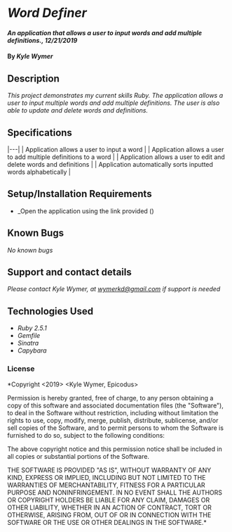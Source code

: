# _Word Definer_

#### _An application that allows a user to input words and add multiple definitions., 12/21/2019_

#### By _**Kyle Wymer**_

## Description

_This project demonstrates my current skills Ruby. The application allows a user to input multiple words and add multiple definitions. The user is also able to update and delete words and definitions._


## Specifications

|---|
| Application allows a user to input a word |
| Application allows a user to add multiple definitions to a word |
| Application allows a user to edit and delete words and definitions |
| Application automatically sorts inputted words alphabetically |


## Setup/Installation Requirements

* _Open the application using the link provided ()

## Known Bugs

_No known bugs_

## Support and contact details

_Please contact Kyle Wymer, at wymerkd@gmail.com if support is needed_

## Technologies Used

* _Ruby 2.5.1_
* _Gemfile_
* _Sinatra_
* _Capybara_


### License

*Copyright <2019> <Kyle Wymer, Epicodus>

Permission is hereby granted, free of charge, to any person obtaining a copy of this software and associated documentation files (the "Software"), to deal in the Software without restriction, including without limitation the rights to use, copy, modify, merge, publish, distribute, sublicense, and/or sell copies of the Software, and to permit persons to whom the Software is furnished to do so, subject to the following conditions:

The above copyright notice and this permission notice shall be included in all copies or substantial portions of the Software.

THE SOFTWARE IS PROVIDED "AS IS", WITHOUT WARRANTY OF ANY KIND, EXPRESS OR IMPLIED, INCLUDING BUT NOT LIMITED TO THE WARRANTIES OF MERCHANTABILITY, FITNESS FOR A PARTICULAR PURPOSE AND NONINFRINGEMENT. IN NO EVENT SHALL THE AUTHORS OR COPYRIGHT HOLDERS BE LIABLE FOR ANY CLAIM, DAMAGES OR OTHER LIABILITY, WHETHER IN AN ACTION OF CONTRACT, TORT OR OTHERWISE, ARISING FROM, OUT OF OR IN CONNECTION WITH THE SOFTWARE OR THE USE OR OTHER DEALINGS IN THE SOFTWARE.*
